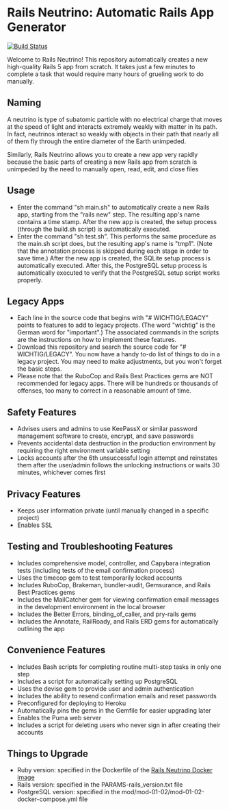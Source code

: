 # Rails Neutrino: Automatic Rails App Generator

[![Build Status](https://travis-ci.org/rubyonracetracks/rails_neutrino_5.svg?branch=master)](https://travis-ci.org/rubyonracetracks/rails_neutrino_5)

Welcome to Rails Neutrino!  This repository automatically creates a new high-quality Rails 5 app from scratch.  It takes just a few minutes to  complete a task that would require many hours of grueling work to do manually.

## Naming
A neutrino is type of subatomic particle with no electrical charge that moves at the speed of light and interacts extremely weakly with matter in its path.  In fact, neutrinos interact so weakly with objects in their path that nearly all of them fly through the entire diameter of the Earth unimpeded.

Similarly, Rails Neutrino allows you to create a new app very rapidly because the basic parts of creating a new Rails app from scratch is unimpeded by the need to manually open, read, edit, and close files

## Usage
* Enter the command "sh main.sh" to automatically create a new Rails app, starting from the "rails new" step.  The resulting app's name contains a time stamp.  After the new app is created, the setup process (through the build.sh script) is automatically executed.
* Enter the command "sh test.sh".  This performs the same procedure as the main.sh script does, but the resulting app's name is "tmp1".  (Note that the annotation process is skipped during each stage in order to save time.)  After the new app is created, the SQLite setup process is automatically executed.  After this, the PostgreSQL setup process is automatically executed to verify that the PostgreSQL setup script works properly.

## Legacy Apps
* Each line in the source code that begins with "# WICHTIG/LEGACY" points to features to add to legacy projects.  (The word "wichtig" is the German word for "important".)  The associated commands in the scripts are the instructions on how to implement these features.
* Download this repository and search the source code for "# WICHTIG/LEGACY".  You now have a handy to-do list of things to do in a legacy project.  You may need to make adjustments, but you won't forget the basic steps.
* Please note that the RuboCop and Rails Best Practices gems are NOT recommended for legacy apps.  There will be hundreds or thousands of offenses, too many to correct in a reasonable amount of time.

## Safety Features
* Advises users and admins to use KeePassX or similar password management software to create, encrypt, and save passwords
* Prevents accidental data destruction in the production environment by requiring the right environment variable setting
* Locks accounts after the 6th unsuccessful login attempt and reinstates them after the user/admin follows the unlocking instructions or waits 30 minutes, whichever comes first

## Privacy Features
* Keeps user information private (until manually changed in a specific project)
* Enables SSL

## Testing and Troubleshooting Features
* Includes comprehensive model, controller, and Capybara integration tests (including tests of the email confirmation process)
* Uses the timecop gem to test temporarily locked accounts
* Includes RuboCop, Brakeman, bundler-audit, Gemsurance, and Rails Best Practices gems
* Includes the MailCatcher gem for viewing confirmation email messages in the development environment in the local browser
* Includes the Better Errors, binding_of_caller, and pry-rails gems
* Includes the Annotate, RailRoady, and Rails ERD gems for automatically outlining the app

## Convenience Features
* Includes Bash scripts for completing routine multi-step tasks in only one step
* Includes a script for automatically setting up PostgreSQL
* Uses the devise gem to provide user and admin authentication
* Includes the ability to resend confirmation emails and reset passwords
* Preconfigured for deploying to Heroku
* Automatically pins the gems in the Gemfile for easier upgrading later
* Enables the Puma web server
* Includes a script for deleting users who never sign in after creating their accounts

## Things to Upgrade
* Ruby version: specified in the Dockerfile of the [Rails Neutrino Docker image](https://github.com/rubyonracetracks/docker-rails_neutrino_5/blob/master/Dockerfile)
* Rails version: specified in the PARAMS-rails_version.txt file
* PostgreSQL version: specified in the mod/mod-01-02/mod-01-02-docker-compose.yml file
